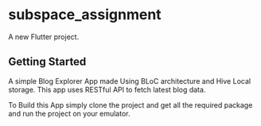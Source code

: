 # subspace_assignment

A new Flutter project.

## Getting Started

A simple Blog Explorer App made Using BLoC architecture and Hive Local storage.
This app uses RESTful API to fetch latest blog data.

To Build this App simply clone the project and get all the required package and run the project on your emulator.